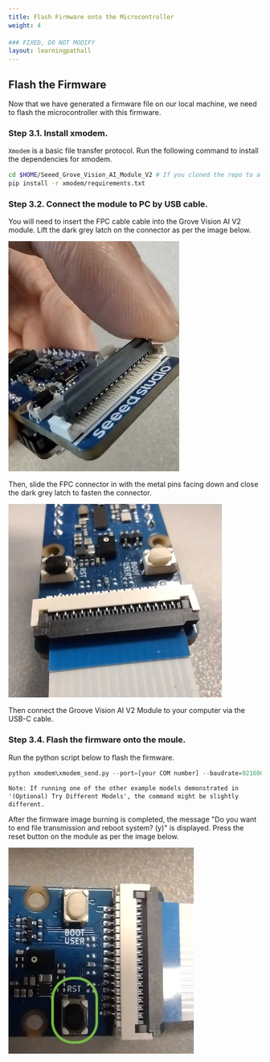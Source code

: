 ```yaml
---
title: Flash Firmware onto the Microcontroller
weight: 4

### FIXED, DO NOT MODIFY
layout: learningpathall
---
```


## Flash the Firmware

Now that we have generated a firmware file on our local machine, we need to flash the microcontroller with this firmware. 

### Step 3.1. Install xmodem.

`Xmodem` is a basic file transfer protocol. Run the following command to install the dependencies for xmodem. 

```bash
cd $HOME/Seeed_Grove_Vision_AI_Module_V2 # If you cloned the repo to a different location replace $HOME with the path. 
pip install -r xmodem/requirements.txt
```

### Step 3.2. Connect the module to PC by USB cable.

You will need to insert the FPC cable cable into the Grove Vision AI V2 module. Lift the dark grey latch on the connector as per the image below.

![unlatched](./unlatched.jpg)

Then, slide the FPC connector in with the metal pins facing down and close the dark grey latch to fasten the connector. 

![latched](./latched.jpg)

Then connect the Groove Vision AI V2 Module to your computer via the USB-C cable.

### Step 3.4. Flash the firmware onto the moule.

Run the python script below to flash the firmware. 

```python
python xmodem\xmodem_send.py --port=[your COM number] --baudrate=921600 --protocol=xmodem --file=we2_image_gen_local\output_case1_sec_wlcsp\output.img 
```

    Note: If running one of the other example models demonstrated in '(Optional) Try Different Models', the command might be slightly different.

After the firmware image burning is completed, the message "Do you want to end file transmission and reboot system? (y)" is displayed. Press the reset button on the module as per the image below.

![reset button](./reset_button.jpg)
